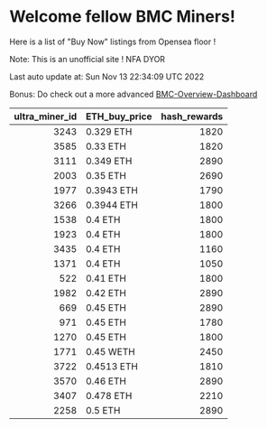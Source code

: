 # Welcome fellow BMC Miners!
Here is a list of "Buy Now" listings from Opensea floor !

Note: This is an unofficial site ! NFA DYOR

Last auto update at: Sun Nov 13 22:34:09 UTC 2022

Bonus: Do check out a more advanced [BMC-Overview-Dashboard](https://dune.com/defifunk/BMC-Overview-Dashboard)


|   ultra_miner_id | ETH_buy_price   |   hash_rewards |
|-----------------:|:----------------|---------------:|
|             3243 | 0.329 ETH       |           1820 |
|             3585 | 0.33 ETH        |           1820 |
|             3111 | 0.349 ETH       |           2890 |
|             2003 | 0.35 ETH        |           2690 |
|             1977 | 0.3943 ETH      |           1790 |
|             3266 | 0.3944 ETH      |           1800 |
|             1538 | 0.4 ETH         |           1800 |
|             1923 | 0.4 ETH         |           1800 |
|             3435 | 0.4 ETH         |           1160 |
|             1371 | 0.4 ETH         |           1050 |
|              522 | 0.41 ETH        |           1800 |
|             1982 | 0.42 ETH        |           2890 |
|              669 | 0.45 ETH        |           2890 |
|              971 | 0.45 ETH        |           1780 |
|             1270 | 0.45 ETH        |           1800 |
|             1771 | 0.45 WETH       |           2450 |
|             3722 | 0.4513 ETH      |           1810 |
|             3570 | 0.46 ETH        |           2890 |
|             3407 | 0.478 ETH       |           2210 |
|             2258 | 0.5 ETH         |           2890 |
